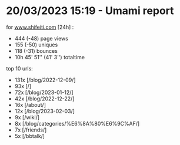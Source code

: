 # 20/03/2023 15:19 - Umami report
for www.shifeiti.com [24h] :

 - 444 (-48) page views
 - 155 (-50) uniques
 - 118 (-31) bounces
 - 10h 45' 51'' (41' 3'') totaltime


top 10 urls:
 - 131x [/blog/2022-12-09/]
 - 93x [/]
 - 72x [/blog/2023-01-12/]
 - 42x [/blog/2022-12-22/]
 - 16x [/about/]
 - 12x [/blog/2023-02-03/]
 - 9x [/wiki/]
 - 8x [/blog/categories/%E6%8A%80%E6%9C%AF/]
 - 7x [/friends/]
 - 5x [/bbtalk/]


